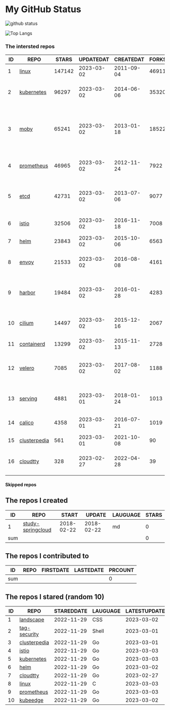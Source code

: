 # My GitHub Status

<img src="https://github-readme-stats-1.yihong0618.vercel.app/api?username=daoqingniu&show_icons=true&&&hide_title=true&count_private=true" alt="github status" />

![Top Langs](https://github-readme-stats-1.yihong0618.vercel.app/api/top-langs/?username=daoqingniu&layout=compact)

<!--START_SECTION:github_repos-->
### The intersted repos
| ID |                              REPO                               | STARS  | UPDATEDAT  | CREATEDAT  | FORKSCOUNT |                                              DESCRIPTIONS                                              |
|----|-----------------------------------------------------------------|--------|------------|------------|------------|--------------------------------------------------------------------------------------------------------|
|  1 | [linux](https://github.com/torvalds/linux)                      | 147142 | 2023-03-02 | 2011-09-04 |      46911 | Linux kernel source tree                                                                               |
|  2 | [kubernetes](https://github.com/kubernetes/kubernetes)          |  96297 | 2023-03-02 | 2014-06-06 |      35320 | Production-Grade Container Scheduling and Management                                                   |
|  3 | [moby](https://github.com/moby/moby)                            |  65241 | 2023-03-02 | 2013-01-18 |      18522 | Moby Project - a collaborative project for the container ecosystem to assemble container-based systems |
|  4 | [prometheus](https://github.com/prometheus/prometheus)          |  46965 | 2023-03-02 | 2012-11-24 |       7922 | The Prometheus monitoring system and time series database.                                             |
|  5 | [etcd](https://github.com/etcd-io/etcd)                         |  42731 | 2023-03-02 | 2013-07-06 |       9077 | Distributed reliable key-value store for the most critical data of a distributed system                |
|  6 | [istio](https://github.com/istio/istio)                         |  32506 | 2023-03-02 | 2016-11-18 |       7008 | Connect, secure, control, and observe services.                                                        |
|  7 | [helm](https://github.com/helm/helm)                            |  23843 | 2023-03-02 | 2015-10-06 |       6563 | The Kubernetes Package Manager                                                                         |
|  8 | [envoy](https://github.com/envoyproxy/envoy)                    |  21533 | 2023-03-02 | 2016-08-08 |       4161 | Cloud-native high-performance edge/middle/service proxy                                                |
|  9 | [harbor](https://github.com/goharbor/harbor)                    |  19484 | 2023-03-02 | 2016-01-28 |       4283 | An open source trusted cloud native registry project that stores, signs, and scans content.            |
| 10 | [cilium](https://github.com/cilium/cilium)                      |  14497 | 2023-03-02 | 2015-12-16 |       2067 | eBPF-based Networking, Security, and Observability                                                     |
| 11 | [containerd](https://github.com/containerd/containerd)          |  13299 | 2023-03-02 | 2015-11-13 |       2728 | An open and reliable container runtime                                                                 |
| 12 | [velero](https://github.com/vmware-tanzu/velero)                |   7085 | 2023-03-02 | 2017-08-02 |       1188 | Backup and migrate Kubernetes applications and their persistent volumes                                |
| 13 | [serving](https://github.com/knative/serving)                   |   4881 | 2023-03-01 | 2018-01-24 |       1013 | Kubernetes-based, scale-to-zero, request-driven compute                                                |
| 14 | [calico](https://github.com/projectcalico/calico)               |   4358 | 2023-03-01 | 2016-07-21 |       1019 | Cloud native networking and network security                                                           |
| 15 | [clusterpedia](https://github.com/clusterpedia-io/clusterpedia) |    561 | 2023-03-01 | 2021-10-08 |         90 | The Encyclopedia of Kubernetes clusters                                                                |
| 16 | [cloudtty](https://github.com/cloudtty/cloudtty)                |    328 | 2023-02-27 | 2022-04-28 |         39 | A Friendly Kubernetes CloudShell (Web Terminal) !                                                      |



#### Skipped repos
<!--END_SECTION:github_repos-->

<!--START_SECTION:my_github-->
## The repos I created
| ID  |                                 REPO                                 |   START    |   UPDATE   | LAUGUAGE | STARS |
|-----|----------------------------------------------------------------------|------------|------------|----------|-------|
|   1 | [study-springcloud](https://github.com/daoqingniu/study-springcloud) | 2018-02-22 | 2018-02-22 | md       |     0 |
| sum |                                                                      |            |            |          |     0 |

## The repos I contributed to
| ID  | REPO | FIRSTDATE | LASTEDATE | PRCOUNT |
|-----|------|-----------|-----------|---------|
| sum |      |           |           |       0 |

## The repos I stared (random 10)
| ID |                              REPO                               | STAREDDATE | LAUGUAGE | LATESTUPDATE |
|----|-----------------------------------------------------------------|------------|----------|--------------|
|  1 | [landscape](https://github.com/cncf/landscape)                  | 2022-11-29 | CSS      | 2023-03-02   |
|  2 | [tag-security](https://github.com/cncf/tag-security)            | 2022-11-29 | Shell    | 2023-03-01   |
|  3 | [clusterpedia](https://github.com/clusterpedia-io/clusterpedia) | 2022-11-29 | Go       | 2023-03-01   |
|  4 | [istio](https://github.com/istio/istio)                         | 2022-11-29 | Go       | 2023-03-03   |
|  5 | [kubernetes](https://github.com/kubernetes/kubernetes)          | 2022-11-29 | Go       | 2023-03-03   |
|  6 | [helm](https://github.com/helm/helm)                            | 2022-11-29 | Go       | 2023-03-02   |
|  7 | [cloudtty](https://github.com/cloudtty/cloudtty)                | 2022-11-29 | Go       | 2023-02-27   |
|  8 | [linux](https://github.com/torvalds/linux)                      | 2022-11-29 | C        | 2023-03-03   |
|  9 | [prometheus](https://github.com/prometheus/prometheus)          | 2022-11-29 | Go       | 2023-03-03   |
| 10 | [kubeedge](https://github.com/kubeedge/kubeedge)                | 2022-11-29 | Go       | 2023-03-02   |

<!--END_SECTION:my_github-->
